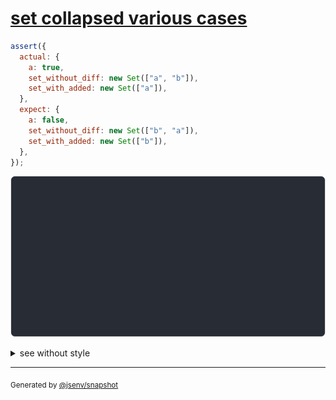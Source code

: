 # [set collapsed various cases](../../set.test.js#L39)

```js
assert({
  actual: {
    a: true,
    set_without_diff: new Set(["a", "b"]),
    set_with_added: new Set(["a"]),
  },
  expect: {
    a: false,
    set_without_diff: new Set(["b", "a"]),
    set_with_added: new Set(["b"]),
  },
});
```

![img](throw.svg)

<details>
  <summary>see without style</summary>

```console
AssertionError: actual and expect are different

actual: {
  a: true,
  set_without_diff: Set("a", "b"),
  set_with_added: Set(
    "a",
  ),
}
expect: {
  a: false,
  set_without_diff: Set("b", "a"),
  set_with_added: Set(
    "b",
  ),
}
```

</details>

---
<sub>
  Generated by <a href="https://github.com/jsenv/core/tree/main/packages/independent/snapshot">@jsenv/snapshot</a>
</sub>